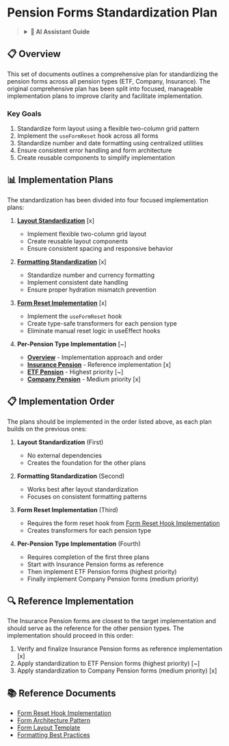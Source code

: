 # Pension Forms Standardization Plan

> <details>
> <summary><strong>🤖 AI Assistant Guide</strong></summary>
>
> ## Purpose
> This document serves as the index for the pension forms standardization plans. It provides an overview of the refactoring approach and links to the individual implementation plans.
>
> ## Document Structure
> - Overview of the refactoring approach
> - Links to individual implementation plans
> - Implementation order and dependencies
>
> ## Working with These Documents
> 1. Read this index first to understand the overall approach
> 2. Follow the implementation plans in the specified order
> 3. Complete each plan before moving to the next
>
> ## Status Tracking
> - Use checkboxes in each plan to track progress
> - Mark subtasks as they are completed
>
> ## Status Indicators
> - [ ] Not started
> - [x] Completed
> - [~] Partially completed
>
> ## AI Implementation Guidelines
> - Follow the implementation plans exactly as specified
> - Do not modify any code outside the scope of the plans
> - Create only the components and files mentioned in the plans
> - Use the provided code examples as templates
> - Implement one plan at a time in the specified order
> - Do not add features or functionality not described in the plans
> - Reference the Insurance Pension forms for any unclear details
> </details>

## 📋 Overview

This set of documents outlines a comprehensive plan for standardizing the pension forms across all pension types (ETF, Company, Insurance). The original comprehensive plan has been split into focused, manageable implementation plans to improve clarity and facilitate implementation.

### Key Goals
1. Standardize form layout using a flexible two-column grid pattern
2. Implement the `useFormReset` hook across all forms
3. Standardize number and date formatting using centralized utilities
4. Ensure consistent error handling and form architecture
5. Create reusable components to simplify implementation

## 📊 Implementation Plans

The standardization has been divided into four focused implementation plans:

1. [**Layout Standardization**](01_layout_standardization.md) [x]
   - Implement flexible two-column grid layout
   - Create reusable layout components
   - Ensure consistent spacing and responsive behavior

2. [**Formatting Standardization**](02_formatting_standardization.md) [x]
   - Standardize number and currency formatting
   - Implement consistent date handling
   - Ensure proper hydration mismatch prevention

3. [**Form Reset Implementation**](03_form_reset_implementation.md) [x]
   - Implement the `useFormReset` hook
   - Create type-safe transformers for each pension type
   - Eliminate manual reset logic in useEffect hooks

4. **Per-Pension Type Implementation** [~]
   - [**Overview**](04_pension_type_implementation.md) - Implementation approach and order
   - [**Insurance Pension**](04a_insurance_pension_implementation.md) - Reference implementation [x]
   - [**ETF Pension**](04b_etf_pension_implementation.md) - Highest priority [~]
   - [**Company Pension**](04c_company_pension_implementation.md) - Medium priority [x]

## 📋 Implementation Order

The plans should be implemented in the order listed above, as each plan builds on the previous ones:

1. **Layout Standardization** (First)
   - No external dependencies
   - Creates the foundation for the other plans

2. **Formatting Standardization** (Second)
   - Works best after layout standardization
   - Focuses on consistent formatting patterns

3. **Form Reset Implementation** (Third)
   - Requires the form reset hook from [Form Reset Hook Implementation](docs/tech/refactoring/active/form_reset_hook.md)
   - Creates transformers for each pension type

4. **Per-Pension Type Implementation** (Fourth)
   - Requires completion of the first three plans
   - Start with Insurance Pension forms as reference
   - Then implement ETF Pension forms (highest priority)
   - Finally implement Company Pension forms (medium priority)

## 🔍 Reference Implementation

The Insurance Pension forms are closest to the target implementation and should serve as the reference for the other pension types. The implementation should proceed in this order:

1. Verify and finalize Insurance Pension forms as reference implementation [x]
2. Apply standardization to ETF Pension forms (highest priority) [~]
3. Apply standardization to Company Pension forms (medium priority) [x]

## 📚 Reference Documents

- [Form Reset Hook Implementation](docs/tech/refactoring/active/form_reset_hook.md)
- [Form Architecture Pattern](docs/tech/best-practices/form_architecture.md)
- [Form Layout Template](docs/frontend/components/form_layout_template.md)
- [Formatting Best Practices](docs/tech/best-practices/formatting.md) 